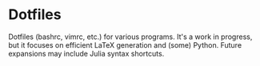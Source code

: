 # Dotfiles

Dotfiles (bashrc, vimrc, etc.) for various programs. It's a work in progress, but it focuses on efficient LaTeX generation and (some) Python. Future expansions may include Julia syntax shortcuts. 
